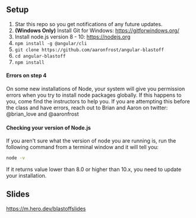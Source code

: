 ## Setup

1. Star this repo so you get notifications of any future updates.
2. __(Windows Only)__ Install Git for Windows: https://gitforwindows.org/
3. Install node.js version 8 - 10: https://nodejs.org
4. `npm install -g @angular/cli`
5. `git clone https://github.com/aaronfrost/angular-blastoff`
6. `cd angular-blastoff`
7. `npm install`

#### Errors on step 4
On some new installations of Node, your system will give you permission errors when you try to install node packages globally. If this happens to you, come find the instructors to help you. If you are attempting this before the class and have errors, reach out to Brian and Aaron on twitter: @brian_love and @aaronfrost

#### Checking your version of Node.js
If you aren't sure what the version of node you are running is, run the following command from a terminal window and it will tell you:

```bash
node -v
```

If it returns value lower than 8.0 or higher than 10.x, you need to update your installation. 

## Slides

https://m.hero.dev/blastoffslides
